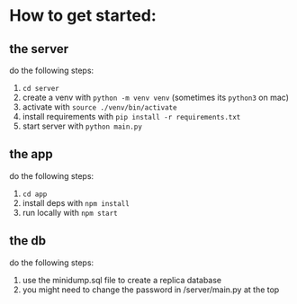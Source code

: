 # How to get started:

## the server

do the following steps:

1. `cd server`
2. create a venv with `python -m venv venv` (sometimes its `python3` on mac)
3. activate with `source ./venv/bin/activate`
4. install requirements with `pip install -r requirements.txt`
5. start server with `python main.py`


## the app 

do the following steps:

1. `cd app`
2. install deps with `npm install`
3. run locally with `npm start`

## the db

do the following steps:

1. use the minidump.sql file to create a replica database
2. you might need to change the password in /server/main.py at the top
